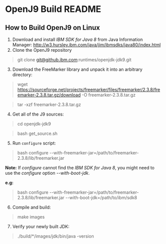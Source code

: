 # OpenJ9 Build README

## How to Build OpenJ9 on Linux

1. Download and install *IBM SDK for Java 8* from Java Information Manager: http://w3.hursley.ibm.com/java/jim/ibmsdks/java80/index.html
2. Clone the OpenJ9 repository

  > git clone git@github.ibm.com:runtimes/openjdk-jdk9.git

3. Download the FreeMarker library and unpack it into an arbitrary directory:

  > wget https://sourceforge.net/projects/freemarker/files/freemarker/2.3.8/freemarker-2.3.8.tar.gz/download -O freemarker-2.3.8.tar.gz
  
  > tar -xzf freemarker-2.3.8.tar.gz

4. Get all of the J9 sources:

  > cd openjdk-jdk9
  
  > bash get_source.sh 

5. Run `configure` script:

  > bash configure --with-freemarker-jar=/path/to/freemarker-2.3.8/lib/freemarker.jar
  
  **Note:** If *configure* cannot find the *IBM SDK for Java 8*, you might need to use the *configure* option *--with-boot-jdk*.
  
  **e.g:** 
  
  > bash configure --with-freemarker-jar=/path/to/freemarker-2.3.8/lib/freemarker.jar --with-boot-jdk=/path/to/ibm/sdk8
  
6. Compile and build:
  
  > make images

7. Verify your newly built JDK:
  
  > ./build/*/images/jdk/bin/java -version
